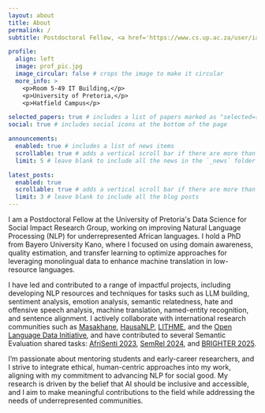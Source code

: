 ```yaml
---
layout: about
title: About
permalink: /
subtitle: Postdoctoral Fellow, <a href='https://www.cs.up.ac.za/user/iabdulmumin/'>University of Pretoria DSFSI</a>.

profile:
  align: left
  image: prof_pic.jpg
  image_circular: false # crops the image to make it circular
  more_info: >
    <p>Room 5-49 IT Building,</p>
    <p>University of Pretoria,</p>
    <p>Hatfield Campus</p>

selected_papers: true # includes a list of papers marked as "selected={true}"
social: true # includes social icons at the bottom of the page

announcements:
  enabled: true # includes a list of news items
  scrollable: true # adds a vertical scroll bar if there are more than 3 news items
  limit: 5 # leave blank to include all the news in the `_news` folder

latest_posts:
  enabled: true
  scrollable: true # adds a vertical scroll bar if there are more than 3 new posts items
  limit: 3 # leave blank to include all the blog posts
---
```


I am a Postdoctoral Fellow at the University of Pretoria's Data Science for Social Impact Research Group, working on improving Natural Language Processing (NLP) for underrepresented African languages. I hold a PhD from Bayero University Kano, where I focused on using domain awareness, quality estimation, and transfer learning to optimize approaches for leveraging monolingual data to enhance machine translation in low-resource languages.

I have led and contributed to a range of impactful projects, including developing NLP resources and techniques for tasks such as LLM building, sentiment analysis, emotion analysis, semantic relatedness, hate and offensive speech analysis, machine translation, named-entity recognition, and sentence alignment. I actively collaborate with international research communities such as [Masakhane](https://www.masakhane.io/), [HausaNLP](https://github.com/hausanlp), [LITHME](https://lithme.eu/), and the [Open Language Data Initiative](https://oldi.org/), and have contributed to several Semantic Evaluation shared tasks: [AfriSenti 2023](https://afrisenti-semeval.github.io/), [SemRel 2024](https://github.com/semantic-textual-relatedness/Semantic_Relatedness_SemEval2024), and [BRIGHTER 2025](https://github.com/emotion-analysis-project/SemEval2025-Task11).

I’m passionate about mentoring students and early-career researchers, and I strive to integrate ethical, human-centric approaches into my work, aligning with my commitment to advancing NLP for social good. My research is driven by the belief that AI should be inclusive and accessible, and I aim to make meaningful contributions to the field while addressing the needs of underrepresented communities.
